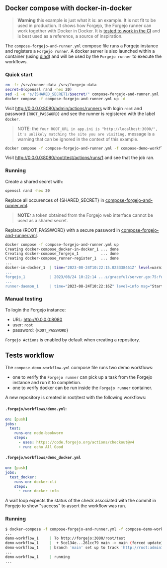 ## Docker compose with docker-in-docker

> **Warning** this example is just what it is: an example. It is not fit to be used in production. It shows how Forgejo, the Forgejo runner can work together with Docker in Docker. It is [tested to work in the CI](../../.forgejo/workflows/example-docker-compose.yml) and is best used as a reference, a source of inspiration.

The `compose-forgejo-and-runner.yml` compose file runs a Forgejo
instance and registers a `Forgejo runner`. A docker server is also
launched within a container (using
[dind](https://hub.docker.com/_/docker/tags?name=dind)) and will be
used by the `Forgejo runner` to execute the workflows.

### Quick start

```sh
rm -fr /srv/runner-data /srv/forgejo-data
secret=$(openssl rand -hex 20)
sed -i -e "s/{SHARED_SECRET}/$secret/" compose-forgejo-and-runner.yml
docker compose -f compose-forgejo-and-runner.yml up -d
```

Visit http://0.0.0.0:8080/admin/actions/runners with login `root` and password `{ROOT_PASSWORD}` and see the runner is registered with the label `docker`.

> NOTE: the `Your ROOT_URL in app.ini is "http://localhost:3000/", it's unlikely matching the site you are visiting.` message is a warning that can be ignored in the context of this example.

```sh
docker compose -f compose-forgejo-and-runner.yml -f compose-demo-workflow.yml up demo-workflow
```

Visit http://0.0.0.0:8080/root/test/actions/runs/1 and see that the job ran.


### Running

Create a shared secret with:

```sh
openssl rand -hex 20
```

Replace all occurences of {SHARED_SECRET} in
[compose-forgejo-and-runner.yml](compose-forgejo-and-runner.yml).

> **NOTE:** a token obtained from the Forgejo web interface cannot be used as a shared secret.

Replace {ROOT_PASSWORD} with a secure password in
[compose-forgejo-and-runner.yml](compose-forgejo-and-runner.yml).

```sh
docker compose -f compose-forgejo-and-runner.yml up
Creating docker-compose_docker-in-docker_1 ... done
Creating docker-compose_forgejo_1          ... done
Creating docker-compose_runner-register_1  ... done
...
docker-in-docker_1  | time="2023-08-24T10:22:15.023338461Z" level=warning msg="WARNING: API is accessible on http://0.0.0.0:2376
...
forgejo_1           | 2023/08/24 10:22:14 ...s/graceful/server.go:75:func1() [D] Starting server on tcp:0.0.0.0:3000 (PID: 19)
...
runner-daemon_1     | time="2023-08-24T10:22:16Z" level=info msg="Starting runner daemon"
```

### Manual testing

To login the Forgejo instance:

* URL: http://0.0.0.0:8080
* user: `root`
* password: `{ROOT_PASSWORD}`

`Forgejo Actions` is enabled by default when creating a repository.

## Tests workflow

The `compose-demo-workflow.yml` compose file runs two demo workflows:
* one to verify the `Forgejo runner` can pick up a task from the Forgejo instance
and run it to completion.
* one to verify docker can be run inside the `Forgejo runner` container.

A new repository is created in root/test with the following workflows:

#### `.forgejo/workflows/demo.yml`:

```yaml
on: [push]
jobs:
  test:
    runs-on: node-bookworm
    steps:
      - uses: https://code.forgejo.org/actions/checkout@v4
      - run: echo All Good
```

#### `.forgejo/workflows/demo_docker.yml`

```yaml
on: [push]
jobs:
  test_docker:
    runs-on: docker-cli
    steps:
      - run: docker info
```

A wait loop expects the status of the check associated with the
commit in Forgejo to show "success" to assert the workflow was run.

### Running

```sh
$ docker-compose -f compose-forgejo-and-runner.yml -f compose-demo-workflow.yml up demo-workflow
...
demo-workflow_1     | To http://forgejo:3000/root/test
demo-workflow_1     |  + 5ce134e...261cc79 main -> main (forced update)
demo-workflow_1     | branch 'main' set up to track 'http://root:admin1234@forgejo:3000/root/test/main'.
...
demo-workflow_1     | running
...
```
